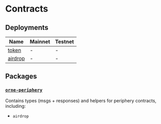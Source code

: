 # Contracts

## Deployments

| Name                          | Mainnet | Testnet |
| ----------------------------- | ------- | ------- |
| [token](contracts/token/)     | -       | -       |
| [airdrop](contracts/airdrop/) | -       | -       |

## Packages

### [`orne-periphery`](packages/periphery/)

Contains types (msgs + responses) and helpers for periphery contracts, including:

* `airdrop`
